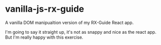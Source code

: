 # vanilla-js-rx-guide

A vanilla DOM manipualtion version of my RX-Guide React app.

I'm going to say it straight up, it's not as snappy and nice as the react app. But I'm really happy with this exercise.
